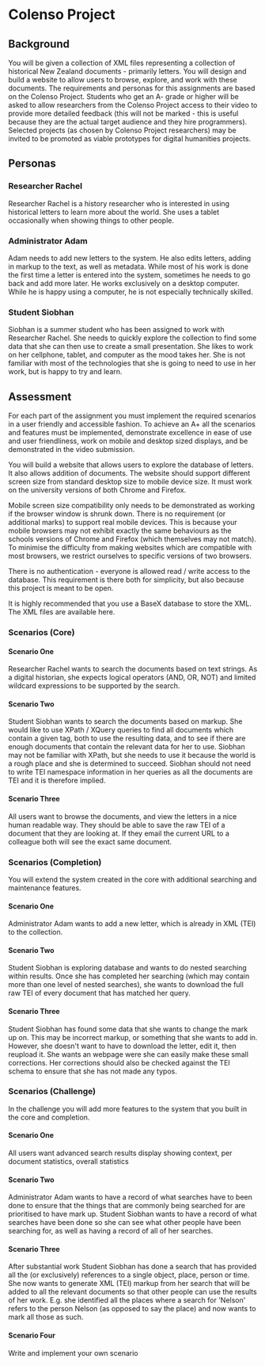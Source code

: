 # Colenso Project

## Background
You will be given a collection of XML files representing a collection of historical New Zealand documents - primarily letters. You will design and build a website to allow users to browse, explore, and work with these documents.
The requirements and personas for this assignments are based on the Colenso Project. Students who get an A- grade or higher will be asked to allow researchers from the Colenso Project access to their video to provide more detailed feedback (this will not be marked - this is useful because they are the actual target audience and they hire programmers). Selected projects (as chosen by Colenso Project researchers) may be invited to be promoted as viable prototypes for digital humanities projects.

## Personas

### Researcher Rachel
Researcher Rachel is a history researcher who is interested in using historical letters to learn more about the world. She uses a tablet occasionally when showing things to other people.

### Administrator Adam
Adam needs to add new letters to the system. He also edits letters, adding in markup to the text, as well as metadata. While most of his work is done the first time a letter is entered into the system, sometimes he needs to go back and add more later. He works exclusively on a desktop computer. While he is happy using a computer, he is not especially technically skilled.

### Student Siobhan
Siobhan is a summer student who has been assigned to work with Researcher Rachel. She needs to quickly explore the collection to find some data that she can then use to create a small presentation. She likes to work on her cellphone, tablet, and computer as the mood takes her. She is not familiar with most of the technologies that she is going to need to use in her work, but is happy to try and learn.

## Assessment
For each part of the assignment you must implement the required scenarios in a user friendly and accessible fashion. To achieve an A+ all the scenarios and features must be implemented, demonstrate excellence in ease of use and user friendliness, work on mobile and desktop sized displays, and be demonstrated in the video submission.

You will build a website that allows users to explore the database of letters. It also allows addition of documents. The website should support different screen size from standard desktop size to mobile device size. It must work on the university versions of both Chrome and Firefox.

Mobile screen size compatibility only needs to be demonstrated as working if the browser window is shrunk down. There is no requirement (or additional marks) to support real mobile devices. This is because your mobile browsers may not exhibit exactly the same behaviours as the schools versions of Chrome and Firefox (which themselves may not match). To minimise the difficulty from making websites which are compatible with most browsers, we restrict ourselves to specific versions of two browsers.

There is no authentication - everyone is allowed read / write access to the database. This requirement is there both for simplicity, but also because this project is meant to be open.

It is highly recommended that you use a BaseX database to store the XML. The XML files are available here.

### Scenarios (Core)

#### Scenario One
Researcher Rachel wants to search the documents based on text strings. As a digital historian, she expects logical operators (AND, OR, NOT) and limited wildcard expressions to be supported by the search.

#### Scenario Two
Student Siobhan wants to search the documents based on markup. She would like to use XPath / XQuery queries to find all documents which contain a given tag, both to use the resulting data, and to see if there are enough documents that contain the relevant data for her to use. Siobhan may not be familiar with XPath, but she needs to use it because the world is a rough place and she is determined to succeed. Siobhan should not need to write TEI namespace information in her queries as all the documents are TEI and it is therefore implied.

#### Scenario Three
All users want to browse the documents, and view the letters in a nice human readable way. They should be able to save the raw TEI of a document that they are looking at. If they email the current URL to a colleague both will see the exact same document.

### Scenarios (Completion)
You will extend the system created in the core with additional searching and maintenance features.

#### Scenario One
Administrator Adam wants to add a new letter, which is already in XML (TEI) to the collection.

#### Scenario Two
Student Siobhan is exploring database and wants to do nested searching within results. Once she has completed her searching (which may contain more than one level of nested searches), she wants to download the full raw TEI of every document that has matched her query.

#### Scenario Three
Student Siobhan has found some data that she wants to change the mark up on. This may be incorrect markup, or something that she wants to add in. However, she doesn't want to have to download the letter, edit it, then reupload it. She wants an webpage were she can easily make these small corrections. Her corrections should also be checked against the TEI schema to ensure that she has not made any typos.

### Scenarios (Challenge)
In the challenge you will add more features to the system that you built in the core and completion.

#### Scenario One
All users want advanced search results display showing context, per document statistics, overall statistics

#### Scenario Two
Administrator Adam wants to have a record of what searches have to been done to ensure that the things that are commonly being searched for are prioritised to have mark up. Student Siobhan wants to have a record of what searches have been done so she can see what other people have been searching for, as well as having a record of all of her searches.

#### Scenario Three
After substantial work Student Siobhan has done a search that has provided all the (or exclusively) references to a single object, place, person or time. She now wants to generate XML (TEI) markup from her search that will be added to all the relevant documents so that other people can use the results of her work. E.g. she identified all the places where a search for 'Nelson' refers to the person Nelson (as opposed to say the place) and now wants to mark all those as such.

#### Scenario Four
Write and implement your own scenario
